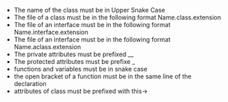 *   The name of the class must be in Upper Snake Case
*   The file of a class must be in the following format Name.class.extension
*   The file of an interface must be in the following format Name.interface.extension 
*   The file of an interface must be in the following format Name.aclass.extension 
*   The private attributes must be prefixed __
*   The protected attributes must be prefixe _
*   functions and variables must be in snake case
*   the open bracket of a function must be in the same line of the declaration
*   attributes of class must be prefixed with this->
